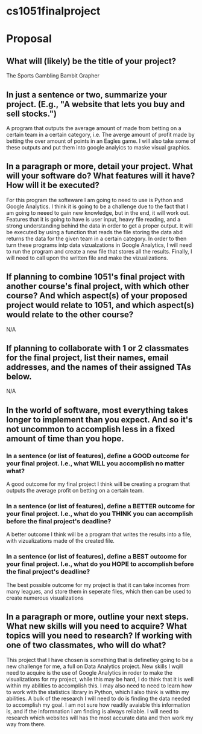 # cs1051finalproject
# Proposal

## What will (likely) be the title of your project?

The Sports Gambling Bambit Grapher

## In just a sentence or two, summarize your project. (E.g., "A website that lets you buy and sell stocks.")

A program that outputs the average amount of made from betting on a certain team in a certain category, i.e.  The averge amount of profit made by betting the over amount of points in an Eagles game. I will also take some of these outputs and put them into google analyics to maske visual graphics.

## In a paragraph or more, detail your project. What will your software do? What features will it have? How will it be executed?

For this program the softeware I am going to need to use is Python and Google Analytics. I think it is going to be a challenge due to the fact that I am going to neeed to gain new knowledge, but in the end, it will work out. Features that it is going to have is user input, heavy file reading, and a strong understanding behind the data in order to get a proper output. It will be executed by using a function that reads the file storing the data abd returns the data for the given team in a certain category. In order to then turn these programs intp data vizualzations in Google Analytics, I will need to run the program and create a new file that stores all the results. Finally, I will need to call upon the written file and make the vizualizations.

## If planning to combine 1051's final project with another course's final project, with which other course? And which aspect(s) of your proposed project would relate to 1051, and which aspect(s) would relate to the other course?

N/A

## If planning to collaborate with 1 or 2 classmates for the final project, list their names, email addresses, and the names of their assigned TAs below.
N/A

## In the world of software, most everything takes longer to implement than you expect. And so it's not uncommon to accomplish less in a fixed amount of time than you hope.

### In a sentence (or list of features), define a GOOD outcome for your final project. I.e., what WILL you accomplish no matter what?

A good outcome for my final project I think will be creating a program that outputs the average profit on betting on a certain team.

### In a sentence (or list of features), define a BETTER outcome for your final project. I.e., what do you THINK you can accomplish before the final project's deadline?

A better outcome I think will be a program that writes the results into a file, with vizualizations made of the created file.

### In a sentence (or list of features), define a BEST outcome for your final project. I.e., what do you HOPE to accomplish before the final project's deadline?

The best possible outcome for my project is that it can take incomes from many leagues, and store them in seperate files, which then can be used to create numerous visualizations

## In a paragraph or more, outline your next steps. What new skills will you need to acquire? What topics will you need to research? If working with one of two classmates, who will do what?

This project that I have chosen is something that is definetley going to be a new challenge for me, a full on Data Analytics project. New skills I wqill need to acquire is the use of Google Analytics in roder to make the visualizations for my project, while this may be hard,  I do think that it is well within my abilities to accomplish this. I may also need to need to learn how to work with the statistics library in Python, which I also think is within my abilities. A bulk of the research I will need to do is finding the data needed to accomplish my goal. I am not sure how readily avaiable this information is, and if the informnation I am finding is always reliable. I will need to research which websites will has the most accurate data and then work my way from there.
